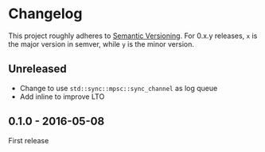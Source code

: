 # Changelog

This project roughly adheres to [Semantic Versioning](http://semver.org/). For 0.x.y releases, `x` is the major version in semver, while `y` is the minor version.

## Unreleased

* Change to use `std::sync::mpsc::sync_channel` as log queue
* Add inline to improve LTO

## 0.1.0 - 2016-05-08

First release
